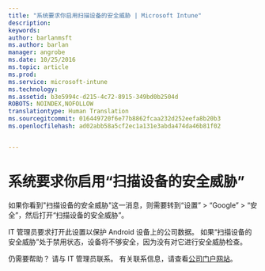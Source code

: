 ```yaml
---
title: "系统要求你启用扫描设备的安全威胁 | Microsoft Intune"
description: 
keywords: 
author: barlanmsft
ms.author: barlan
manager: angrobe
ms.date: 10/25/2016
ms.topic: article
ms.prod: 
ms.service: microsoft-intune
ms.technology: 
ms.assetid: b3e5994c-d215-4c72-8915-349bd0b2504d
ROBOTS: NOINDEX,NOFOLLOW
translationtype: Human Translation
ms.sourcegitcommit: 016449720f6e77b8862fcaa232d252eefa8b20b3
ms.openlocfilehash: ad02abb58a5cf2ec1a131e3abda474da46b81f02


---
```


# <a name="you-are-asked-to-turn-on-scan-device-for-security-threats"></a>系统要求你启用“扫描设备的安全威胁”

 如果你看到"扫描设备的安全威胁"这一消息，则需要转到“设置” > “Google” > “安全”，然后打开“扫描设备的安全威胁”。

IT 管理员要求打开此设置以保护 Android 设备上的公司数据。 如果“扫描设备的安全威胁”处于禁用状态，设备将不够安全，因为没有对它进行安全威胁检查。

仍需要帮助？ 请与 IT 管理员联系。 有关联系信息，请查看[公司门户网站](http://portal.manage.microsoft.com)。



<!--HONumber=Oct16_HO2-->


